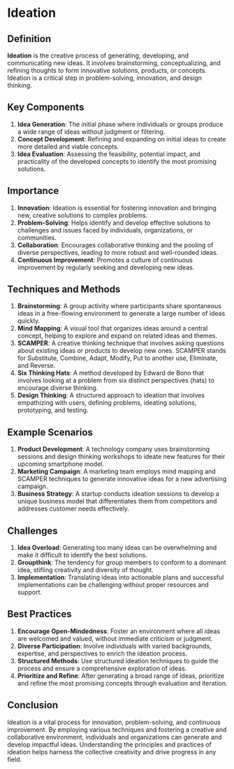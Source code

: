 # Ideation

## Definition
**Ideation** is the creative process of generating, developing, and communicating new ideas. It involves brainstorming, conceptualizing, and refining thoughts to form innovative solutions, products, or concepts. Ideation is a critical step in problem-solving, innovation, and design thinking.

## Key Components
1. **Idea Generation**: The initial phase where individuals or groups produce a wide range of ideas without judgment or filtering.
2. **Concept Development**: Refining and expanding on initial ideas to create more detailed and viable concepts.
3. **Idea Evaluation**: Assessing the feasibility, potential impact, and practicality of the developed concepts to identify the most promising solutions.

## Importance
1. **Innovation**: Ideation is essential for fostering innovation and bringing new, creative solutions to complex problems.
2. **Problem-Solving**: Helps identify and develop effective solutions to challenges and issues faced by individuals, organizations, or communities.
3. **Collaboration**: Encourages collaborative thinking and the pooling of diverse perspectives, leading to more robust and well-rounded ideas.
4. **Continuous Improvement**: Promotes a culture of continuous improvement by regularly seeking and developing new ideas.

## Techniques and Methods
1. **Brainstorming**: A group activity where participants share spontaneous ideas in a free-flowing environment to generate a large number of ideas quickly.
2. **Mind Mapping**: A visual tool that organizes ideas around a central concept, helping to explore and expand on related ideas and themes.
3. **SCAMPER**: A creative thinking technique that involves asking questions about existing ideas or products to develop new ones. SCAMPER stands for Substitute, Combine, Adapt, Modify, Put to another use, Eliminate, and Reverse.
4. **Six Thinking Hats**: A method developed by Edward de Bono that involves looking at a problem from six distinct perspectives (hats) to encourage diverse thinking.
5. **Design Thinking**: A structured approach to ideation that involves empathizing with users, defining problems, ideating solutions, prototyping, and testing.

## Example Scenarios
1. **Product Development**: A technology company uses brainstorming sessions and design thinking workshops to ideate new features for their upcoming smartphone model.
2. **Marketing Campaign**: A marketing team employs mind mapping and SCAMPER techniques to generate innovative ideas for a new advertising campaign.
3. **Business Strategy**: A startup conducts ideation sessions to develop a unique business model that differentiates them from competitors and addresses customer needs effectively.

## Challenges
1. **Idea Overload**: Generating too many ideas can be overwhelming and make it difficult to identify the best solutions.
2. **Groupthink**: The tendency for group members to conform to a dominant idea, stifling creativity and diversity of thought.
3. **Implementation**: Translating ideas into actionable plans and successful implementations can be challenging without proper resources and support.

## Best Practices
1. **Encourage Open-Mindedness**: Foster an environment where all ideas are welcomed and valued, without immediate criticism or judgment.
2. **Diverse Participation**: Involve individuals with varied backgrounds, expertise, and perspectives to enrich the ideation process.
3. **Structured Methods**: Use structured ideation techniques to guide the process and ensure a comprehensive exploration of ideas.
4. **Prioritize and Refine**: After generating a broad range of ideas, prioritize and refine the most promising concepts through evaluation and iteration.

## Conclusion
Ideation is a vital process for innovation, problem-solving, and continuous improvement. By employing various techniques and fostering a creative and collaborative environment, individuals and organizations can generate and develop impactful ideas. Understanding the principles and practices of ideation helps harness the collective creativity and drive progress in any field.

